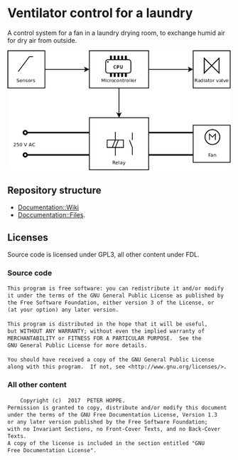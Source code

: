 # Ventilator control for a laundry

A control system for a fan in a laundry drying room, to exchange humid air for dry air from outside.

![Block diagram](https://raw.githubusercontent.com/ustegrew/fan_controller/master/doc/00_readme/img/block-diagram.png)

## Repository structure

  * [Documentation::Wiki](https://github.com/ustegrew/fan_controller/wiki/00)
  * [Doccumentation::Files](https://github.com/ustegrew/fan_controller/tree/master/doc).

 
## Licenses

Source code is licensed under GPL3, all other content under FDL.

### Source code

    This program is free software: you can redistribute it and/or modify
    it under the terms of the GNU General Public License as published by
    the Free Software Foundation, either version 3 of the License, or
    (at your option) any later version.
	
    This program is distributed in the hope that it will be useful,
    but WITHOUT ANY WARRANTY; without even the implied warranty of
    MERCHANTABILITY or FITNESS FOR A PARTICULAR PURPOSE.  See the
    GNU General Public License for more details.
    
	You should have received a copy of the GNU General Public License
    along with this program.  If not, see <http://www.gnu.org/licenses/>.


### All other content

        Copyright (c)  2017  PETER HOPPE.
    Permission is granted to copy, distribute and/or modify this document
    under the terms of the GNU Free Documentation License, Version 1.3
    or any later version published by the Free Software Foundation;
    with no Invariant Sections, no Front-Cover Texts, and no Back-Cover Texts.
    A copy of the license is included in the section entitled "GNU
    Free Documentation License".

  
